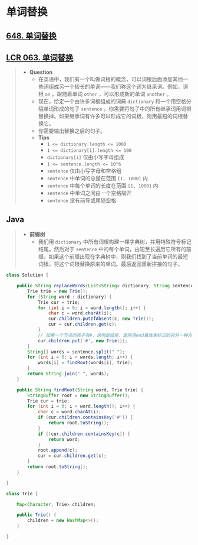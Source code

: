 # 单词替换

## [648. 单词替换](https://leetcode.cn/problems/replace-words/)

## [LCR 063. 单词替换](https://leetcode.cn/problems/UhWRSj/)

> - **Question**
>   - 在英语中，我们有一个叫做词根的概念，可以词根后面添加其他一些词组成另一个较长的单词——我们称这个词为继承词。例如，词根 `an` ，跟随着单词 `other` ，可以形成新的单词 `another` 。
>   - 现在，给定一个由许多词根组成的词典 `dictionary` 和一个用空格分隔单词形成的句子 `sentence` 。你需要将句子中的所有继承词用词根替换掉。如果继承词有许多可以形成它的词根，则用最短的词根替换它。
>   - 你需要输出替换之后的句子。
>   - **Tips**
>     - `1 <= dictionary.length <= 1000`
>     - `1 <= dictionary[i].length <= 100`
>     - `dictionary[i]` 仅由小写字母组成
>     - `1 <= sentence.length <= 10^6`
>     - `sentence` 仅由小写字母和空格组
>     - `sentence` 中单词的总量在范围 `[1, 1000]` 内
>     - `sentence` 中每个单词的长度在范围 `[1, 1000]` 内
>     - `sentence` 中单词之间由一个空格隔开
>     - `sentence` 没有前导或尾随空格

## Java

> - **前缀树**
>   - 我们用 `dictionary` 中所有词根构建一棵字典树，并用特殊符号标记结尾。然后对于 `sentence` 中的每个单词，由短至长遍历它所有的前缀，如果这个前缀出现在字典树中，则我们找到了当前单词的最短词根，将这个词根替换原来的单词。最后返回重新拼接的句子。

```java
class Solution {

    public String replaceWords(List<String> dictionary, String sentence) {
        Trie trie = new Trie();
        for (String word : dictionary) {
            Trie cur = trie;
            for (int i = 0; i < word.length(); i++) {
                char c = word.charAt(i);
                cur.children.putIfAbsent(c, new Trie());
                cur = cur.children.get(c);
            }
            // 如果一个节点的孩子有#，说明是结尾，是除用end属性来标记的另外一种方法
            cur.children.put('#', new Trie());
        }
        String[] words = sentence.split(" ");
        for (int i = 0; i < words.length; i++) {
            words[i] = findRoot(words[i], trie);
        }
        return String.join(" ", words);
    }

    public String findRoot(String word, Trie trie) {
        StringBuffer root = new StringBuffer();
        Trie cur = trie;
        for (int i = 0; i < word.length(); i++) {
            char c = word.charAt(i);
            if (cur.children.containsKey('#')) {
                return root.toString();
            }
            if (!cur.children.containsKey(c)) {
                return word;
            }
            root.append(c);
            cur = cur.children.get(c);
        }
        return root.toString();
    }

}

class Trie {

    Map<Character, Trie> children;

    public Trie() {
        children = new HashMap<>();
    }

}

```
